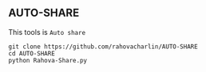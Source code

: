 ## AUTO-SHARE
This tools is `Auto share`
```
git clone https://github.com/rahovacharlin/AUTO-SHARE
cd AUTO-SHARE
python Rahova-Share.py
```
